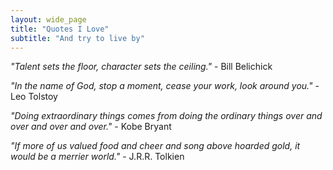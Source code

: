 ```yaml
---
layout: wide_page
title: "Quotes I Love"
subtitle: "And try to live by"
---
```


*"Talent sets the floor, character sets the ceiling."* - Bill Belichick

*"In the name of God, stop a moment, cease your work, look around you."* - Leo Tolstoy

*"Doing extraordinary things comes from doing the ordinary things over and over and over and over."* - Kobe Bryant
  
*"If more of us valued food and cheer and song above hoarded gold, it would be a merrier world."* - J.R.R. Tolkien